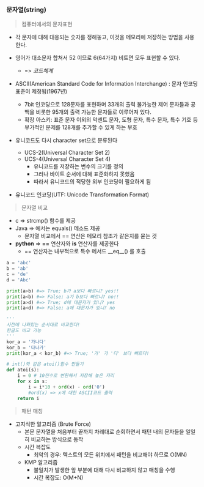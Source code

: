 ### 문자열(string)

> 컴퓨터에서의 문자표현

* 각 문자에 대해 대응되는 숫자를 정해놓고, 이것을 메모리에 저장하는 방법을 사용한다.
* 영어가 대소문자 합쳐서 52 이므로 6(64가지) 비트면 모두 표현할 수 있다.
  * => *코드체계*
* ASCII(American Standard Code for Information Interchange) : 문자 인코딩 표준이 제정됨(1967년)
  * 7bit 인코딩으로 128문자를 표현하며 33개의 출력 불가능한 제어 문자들과 공백을 비롯한 95개의 출력 가능한 문자들로 이루어져 있다.
  * 확장 아스키: 표준 문자 이외의 악센트 문자, 도형 문자, 특수 문자, 특수 기호 등 부가적인 문제를 128개를 추가할 수 있게 하는 부호

* 유니코드도 다시 character set으로 분류된다
  * UCS-2(Universal Character Set 2)
  * UCS-4(Universal Character Set 4)
    * 유니코드를 저장하는 변수의 크기를 정의
    * 그러나 바이트 순서에 대해 표준화하지 못했음
    * 따라서 유니코드의 적당한 외부 인코딩이 필요하게 됨

* 유니코드 인코딩(UTF: Unicode Transformation Format)



> 문자열 비교

* c => strcmp() 함수를 제공
* Java => 에서는 equals() 메소드 제공
  * 문자열 비교에서 == 연산은 메모리 참조가 같은지를 묻는 것
* **python** => **==** 연산자와 **is** 연산자를 제공한다
  * == 연산자는 내부적으로 특수 메서드 __eq\_\_() 를 호출


```python
a = 'abc'
b = 'ab'
c = 'de'
d = 'Abc'

print(a>b) #=> True; b가 a보다 빠르니? yes!! 
print(a<b) #=> False; a가 b보다 빠르니? no!!
print(a>d) #=> True; d에 대문자가 있니? yes
print(a<d) #=> False; a에 대문자가 있니? no

'''
사전에 나와있는 순서대로 비교한다!
한글도 비교 가능
'''
kor_a = '가나다'
kor_b = '다나가'
print(kor_a < kor_b) #=> True; '가' 가 '다' 보다 빠르다!
```



```python
# int()와 같은 atoi()함수 만들기
def atoi(s):
    i = 0 # 10진수로 변환해서 저장해 놓은 자리
    for x in s:
        i = i*10 + ord(x) - ord('0')
        #ord(x) => x에 대한 ASCII코드 출력
    return i
```



> 패턴 매칭

* 고지식한 알고리즘 (Brute Force)
  * 본문 문자열을 처음부터 끝까지 차례대로 순회하면서 패턴 내의 문자들을 일일히 비교하는 방식으로 동작
  * 시간 복잡도
    * 최악의 경우: 텍스트의 모든 위치에서 패턴을 비교해야 하므로 O(MN)
  * KMP 알고리즘
    * 불일치가 발생한 앞 부분에 대해 다시 비교하지 않고 매칭을 수행
    * 시간 복잡도: O(M+N)